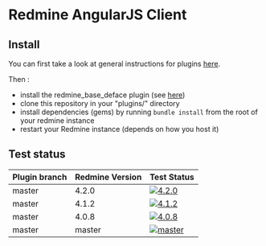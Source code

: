 Redmine AngularJS Client
========================

Install
-------

You can first take a look at general instructions for plugins [here](http://www.redmine.org/wiki/redmine/Plugins).

Then :

* install the redmine_base_deface plugin (see [here](https://github.com/jbbarth/redmine_base_deface))
* clone this repository in your "plugins/" directory
* install dependencies (gems) by running `bundle install` from the root of your redmine instance
* restart your Redmine instance (depends on how you host it)

Test status
----------


|Plugin branch| Redmine Version   | Test Status      |
|-------------|-------------------|------------------|
|master       | 4.2.0             | [![4.2.0][1]][5] |  
|master       | 4.1.2             | [![4.1.2][2]][5] |  
|master       | 4.0.8             | [![4.0.8][3]][5] |
|master       | master            | [![master][4]][5]|

[1]: https://github.com/nanego/redmine_angular_ui/workflows/4_2_0/badge.svg
[2]: https://github.com/nanego/redmine_angular_ui/workflows/4_1_2/badge.svg
[3]: https://github.com/nanego/redmine_angular_ui/workflows/4_0_8/badge.svg
[4]: https://github.com/nanego/redmine_angular_ui/workflows/Master/badge.svg
[5]: https://github.com/nanego/redmine_angular_ui/actions
